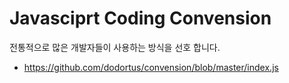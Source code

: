 # Javasciprt Coding Convension

전통적으로 많은 개발자들이 사용하는 방식을 선호 합니다.   

- https://github.com/dodortus/convension/blob/master/index.js
